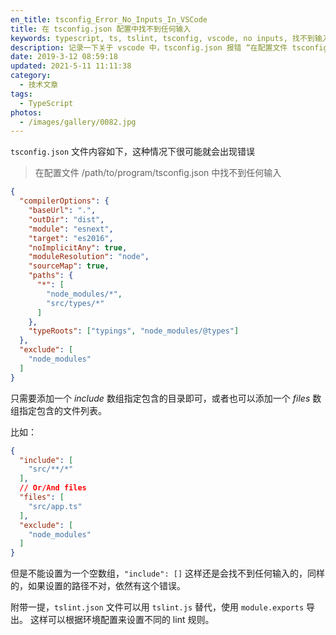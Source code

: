 ```yaml
---
en_title: tsconfig_Error_No_Inputs_In_VSCode
title: 在 tsconfig.json 配置中找不到任何输入
keywords: typescript, ts, tslint, tsconfig, vscode, no inputs, 找不到输入
description: 记录一下关于 vscode 中，tsconfig.json 报错 “在配置文件 tsconfig.json 中找不到任何输入” 的情况
date: 2019-3-12 08:59:18
updated: 2021-5-11 11:11:38
category:
  - 技术文章
tags:
  - TypeScript
photos:
  - /images/gallery/0082.jpg
---
```


`tsconfig.json` 文件内容如下，这种情况下很可能就会出现错误

> 在配置文件 /path/to/program/tsconfig.json 中找不到任何输入

``` json
{
  "compilerOptions": {
    "baseUrl": ".",
    "outDir": "dist",
    "module": "esnext",
    "target": "es2016",
    "noImplicitAny": true,
    "moduleResolution": "node",
    "sourceMap": true,
    "paths": {
      "*": [
        "node_modules/*",
        "src/types/*"
      ]
    },
    "typeRoots": ["typings", "node_modules/@types"]
  },
  "exclude": [
    "node_modules"
  ]
}
```

只需要添加一个 *include* 数组指定包含的目录即可，或者也可以添加一个 *files* 数组指定包含的文件列表。

比如：

``` json
{
  "include": [
    "src/**/*"
  ],
  // Or/And files
  "files": [
    "src/app.ts"
  ],
  "exclude": [
    "node_modules"
  ]
}
```

但是不能设置为一个空数组，`"include": []` 这样还是会找不到任何输入的，同样的，如果设置的路径不对，依然有这个错误。


附带一提，`tslint.json` 文件可以用 `tslint.js` 替代，使用 `module.exports` 导出。
这样可以根据环境配置来设置不同的 lint 规则。
